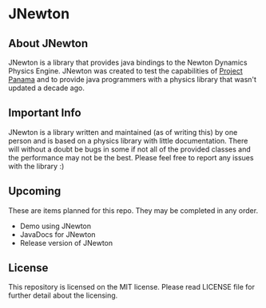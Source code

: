 # JNewton
## About JNewton  
JNewton is a library that provides java bindings to the Newton Dynamics Physics Engine. JNewton was created to test the capabilities of [Project Panama](https://openjdk.org/projects/panama/) and to provide java programmers with a physics library that wasn't updated a decade ago.  
## Important Info  
JNewton is a library written and maintained (as of writing this) by one person and is based on a physics library with little documentation.  There will without a doubt be bugs in some if not all of the provided classes and the performance may not be the best. Please feel free to report any issues with the library :)  
## Upcoming  
These are items planned for this repo. They may be completed in any order.
 - Demo using JNewton
 - JavaDocs for JNewton
 - Release version of JNewton  
 
 ## License  
   
 This repository is licensed on the MIT license. Please read LICENSE file for further detail about the licensing.
